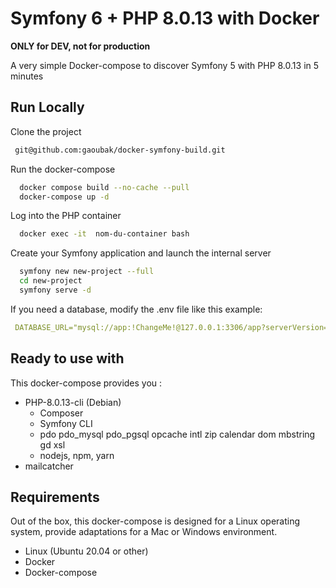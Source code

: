 
# Symfony 6 + PHP 8.0.13 with Docker

**ONLY for DEV, not for production**

A very simple Docker-compose to discover Symfony 5 with PHP 8.0.13 in 5 minutes
## Run Locally

Clone the project

```bash
 git@github.com:gaoubak/docker-symfony-build.git
```

Run the docker-compose

```bash
  docker compose build --no-cache --pull
  docker-compose up -d
```

Log into the PHP container

```bash
  docker exec -it  nom-du-container bash
```

Create your Symfony application and launch the internal server

```bash
  symfony new new-project --full
  cd new-project
  symfony serve -d
```

If you need a database, modify the .env file like this example:

```yaml
 DATABASE_URL="mysql://app:!ChangeMe!@127.0.0.1:3306/app?serverVersion=8&charset=utf8mb4"
```

## Ready to use with

This docker-compose provides you :

- PHP-8.0.13-cli (Debian)
    - Composer
    - Symfony CLI
    - pdo pdo_mysql pdo_pgsql opcache intl zip calendar dom mbstring gd xsl
    - nodejs, npm, yarn
- mailcatcher


## Requirements

Out of the box, this docker-compose is designed for a Linux operating system, provide adaptations for a Mac or Windows environment.

- Linux (Ubuntu 20.04 or other)
- Docker
- Docker-compose